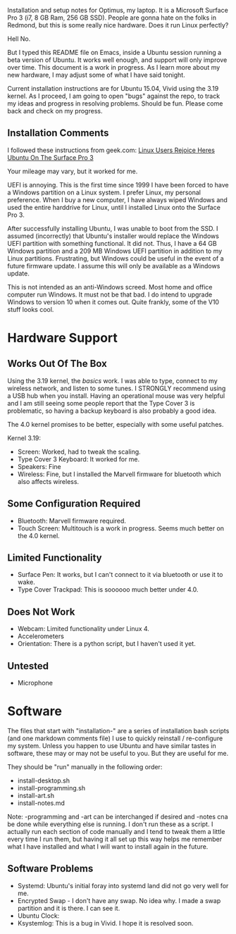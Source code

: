 Installation and setup notes for Optimus, my laptop. It is a Microsoft
Surface Pro 3 (i7, 8 GB Ram, 256 GB SSD). People are gonna hate on the
folks in Redmond, but this is some really nice hardware. Does it run
Linux perfectly?

Hell No.

But I typed this README file on Emacs, inside a Ubuntu session
running a beta version of Ubuntu. It works well enough, and support
will only improve over time. This document is a work in progress. As I
learn more about my new hardware, I may adjust some of what I have
said tonight.

Current installation instructions are for Ubuntu 15.04, Vivid using
the 3.19 kernel. As I proceed, I am going to open "bugs" against the
repo, to track my ideas and progress in resolving problems. Should be
fun. Please come back and check on my progress.

## Installation Comments

I followed these instructions from geek.com:
<a href="http://www.geek.com/microsoft/linux-users-rejoice-heres-ubuntu-on-the-surface-pro-3-1594864/">
Linux Users Rejoice Heres Ubuntu On The Surface Pro 3
</a>

Your mileage may vary, but it worked for me.

UEFI is annoying. This is the first time since 1999 I have been forced
to have a Windows partition on a Linux system. I prefer Linux, my
personal preference. When I buy a new computer, I have always wiped
Windows and used the entire harddrive for Linux, until I installed
Linux onto the Surface Pro 3.

After successfully installing Ubuntu, I was unable to boot from the
SSD. I assumed (incorrectly) that Ubuntu's installer would replace
the Windows UEFI partition with something functional. It did
not. Thus, I have a 64 GB Windows partition and a 209 MB Windows UEFI
partition in addition to my Linux partitions. Frustrating, but Windows
could be useful in the event of a future firmware update. I assume
this will only be available as a Windows update.

This is not intended as an anti-Windows screed. Most home and office
computer run Windows. It must not be that bad. I do intend to upgrade
Windows to version 10 when it comes out. Quite frankly, some of the
V10 stuff looks cool.

# Hardware Support

## Works Out Of The Box

Using the 3.19 kernel, the _basics_ work. I was able to type, connect
to my wireless network, and listen to some tunes. I STRONGLY recommend
using a USB hub when you install. Having an operational mouse was very
helpful and I am still seeing some people report that the Type Cover 3
is problematic, so having a backup keyboard is also probably a good
idea.

The 4.0 kernel promises to be better, especially with some useful
patches.

Kernel 3.19:

- Screen: Worked, had to tweak the scaling.
- Type Cover 3 Keyboard: It worked for me.
- Speakers: Fine
- Wireless: Fine, but I installed the Marvell firmware for bluetooth
  which also affects wireless.

## Some Configuration Required

- Bluetooth: Marvell firmware required.
- Touch Screen: Multitouch is a work in progress. Seems much better on
  the 4.0 kernel.

## Limited Functionality

- Surface Pen: It works, but I can't connect to it via bluetooth or
  use it to wake.
- Type Cover Trackpad: This is soooooo much better under 4.0.

## Does Not Work

- Webcam: Limited functionality under Linux 4.
- Accelerometers
- Orientation: There is a python script, but I haven't used it yet.

## Untested

- Microphone

# Software

The files that start with "installation-" are a series of installation
bash scripts (and one markdown comments file) I use to quickly
reinstall / re-configure my system. Unless you happen to use Ubuntu
and have similar tastes in software, these may or may not be useful to
you. But they are useful for me.

They should be "run" manually in the following order:

- install-desktop.sh
- install-programming.sh
- install-art.sh
- install-notes.md

Note: -programming and -art can be interchanged if desired and -notes
cna be done while everything else is running. I don't run these as a
script. I actually run each section of code manually and I tend to
tweak them a little every time I run them, but having it all set up
this way helps me remember what I have installed and what I will want
to install again in the future.

## Software Problems

- Systemd: Ubuntu's initial foray into systemd land did not go very
  well for me.
- Encrypted Swap - I don't have any swap. No idea why. I made a swap
  partition and it is there. I can see it.
- Ubuntu Clock:
- Ksystemlog: This is a bug in Vivid. I hope it is resolved soon.

